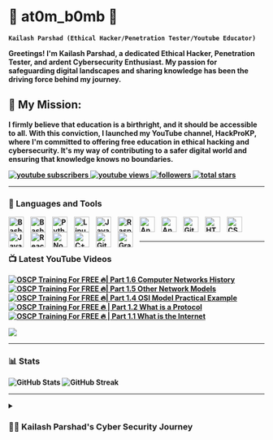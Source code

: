 <!DOCTYPE html>
<html lang="en">
<body>

  <h1>👑 at0m_b0mb 👑</h1>

  <p><strong><code>Kailash Parshad (Ethical Hacker/Penetration Tester/Youtube Educator)</code><https://ytcards.demolab.com/?id=Ik4Kdr-dE4A&title=OSCP%20Training%20For%20FREE%20%F0%9F%94%A5|%20Part%201.6%20Computer%20Networks%20History&lang=en&timestamp=1696868769&background_color=%230d1117&title_color=%23ffffff&stats_color=%23dedede&max_title_lines=2&width=250&border_radius=5&duration=330/strong></p>

  <p>Greetings! I'm Kailash Parshad, a dedicated Ethical Hacker, Penetration Tester, and ardent Cybersecurity Enthusiast. My passion for safeguarding digital landscapes and sharing knowledge has been the driving force behind my journey.</p>

  <h2>🚀 My Mission:</h2>
  <p>I firmly believe that education is a birthright, and it should be accessible to all. With this conviction, I launched my YouTube channel, HackProKP, where I'm committed to offering free education in ethical hacking and cybersecurity. It's my way of contributing to a safer digital world and ensuring that knowledge knows no boundaries.</p>

  <p>
    <a href="https://www.youtube.com/@HackProKP?sub_confirmation=1">
      <img alt="youtube subscribers" title="Subscribe to my YouTube channel"
        src="https://custom-icon-badges.demolab.com/youtube/channel/subscribers/UC2AMoUO4AwOk69rFFliDfKQ?color=%23E05D44&label=SUBSCRIBE&logo=video&logoColor=white&style=for-the-badge&labelColor=CE4630" />
    </a>
    <a href="https://www.youtube.com/@HackProKP">
      <img alt="youtube views" title=" YouTube views"
        src="https://custom-icon-badges.demolab.com/youtube/channel/views/UC2AMoUO4AwOk69rFFliDfKQ?color=%23E1AD0E&logo=eye&logoColor=white&style=for-the-badge&labelColor=C79600" />
    </a>
    <a href="https://github.com/at0m-b0mb?tab=followers">
      <img alt="followers" title="Follow me on Github"
        src="https://custom-icon-badges.demolab.com/github/followers/at0m-b0mb?color=236ad3&labelColor=1155ba&style=for-the-badge&logo=person-add&label=Follow&logoColor=white" />
    </a>
    <a href="https://github.com/at0m-b0mb?tab=repositories&sort=stargazers">
      <img alt="total stars" title="Total stars on GitHub"
        src="https://custom-icon-badges.demolab.com/github/stars/at0m-b0mb?color=55960c&style=for-the-badge&labelColor=488207&logo=star" />
    </a>
  </p>

  <hr>

  <h3>🧰 Languages and Tools</h3>

  <img align="left" alt="Bash" width="30px" style="padding-right:10px;"
    src="https://cdn.jsdelivr.net/gh/devicons/devicon/icons/bash/bash-original.svg" />

  <img align="left" alt="Bash" width="30px" style="padding-right:10px;"
    src="https://cdn.jsdelivr.net/gh/devicons/devicon/icons/bash/bash-original.svg"/>

  <img align="left" alt="Python" width="30px" style="padding-right:10px;" 
    src="https://cdn.jsdelivr.net/gh/devicons/devicon/icons/python/python-plain.svg"/>
    
  <img align="left" alt="Linux" width="30px" style="padding-right:10px;" 
    src="https://cdn.jsdelivr.net/gh/devicons/devicon/icons/linux/linux-original.svg"/>
    
  <img align="left" alt="Java" width="30px" style="padding-right:10px;" 
    src="https://cdn.jsdelivr.net/gh/devicons/devicon/icons/java/java-original.svg"/>
    
  <img align="left" alt="Raspberrypi" width="30px" style="padding-right:10px;" 
    src="https://cdn.jsdelivr.net/gh/devicons/devicon/icons/raspberrypi/raspberrypi-original.svg"/>
  
  <img align="left" alt="Anaconda" width="30px" style="padding-right:10px;" 
    src="https://cdn.jsdelivr.net/gh/devicons/devicon/icons/anaconda/anaconda-original.svg"/>
  
  <img align="left" alt="Angular" width="30px" style="padding-right:10px;" 
    src="https://cdn.jsdelivr.net/gh/devicons/devicon/icons/angularjs/angularjs-plain.svg"/>
  
  <img align="left" alt="Git" width="30px" style="padding-right:10px;" 
    src="https://cdn.jsdelivr.net/gh/devicons/devicon/icons/git/git-original.svg" />
  
  <img align="left" alt="HTML" width="30px" style="padding-right:10px;" 
    src="https://cdn.jsdelivr.net/gh/devicons/devicon/icons/html5/html5-plain.svg"/>
  
  <img align="left" alt="CSS" width="30px" style="padding-right:10px;" 
    src="https://cdn.jsdelivr.net/gh/devicons/devicon/icons/css3/css3-plain.svg"/>
  
  <img align="left" alt="JavaScript" width="30px" style="padding-right:10px;" 
    src="https://cdn.jsdelivr.net/gh/devicons/devicon/icons/javascript/javascript-plain.svg"/>
  
  <img align="left" alt="React" width="30px" style="padding-right:10px;" 
    src="https://cdn.jsdelivr.net/gh/devicons/devicon/icons/react/react-original.svg"/>
  
  <img align="left" alt="NodeJS" width="30px" style="padding-right:10px;" 
    src="https://cdn.jsdelivr.net/gh/devicons/devicon/icons/nodejs/nodejs-original.svg"/>
  
  <img align="left" alt="C++" width="30px" style="padding-right:10px;" 
    src="https://cdn.jsdelivr.net/gh/devicons/devicon/icons/cplusplus/cplusplus-line.svg"/>
  
  <img align="left" alt="GitHub" width="30px" style="padding-right:10px;" 
    src="https://cdn.jsdelivr.net/gh/devicons/devicon/icons/github/github-original.svg"/>
  
  <img align="left" alt="Gradle" width="30px" style="padding-right:10px;" 
    src="https://cdn.jsdelivr.net/gh/devicons/devicon/icons/gradle/gradle-plain.svg"/>
  

  <br/>
  <br/>

  <hr>

  <h3>📺 Latest YouTube Videos</h3>

  <!-- BEGIN YOUTUBE-CARDS -->
<a href="https://www.youtube.com/watch?v=Ik4Kdr-dE4A">
  <picture>
    <source media="(prefers-color-scheme: dark)" srcset="">
    <img src="https://ytcards.demolab.com/?id=Ik4Kdr-dE4A&title=OSCP%20Training%20For%20FREE%20%F0%9F%94%A5|%20Part%201.6%20Computer%20Networks%20History&lang=en&timestamp=1696868769&background_color=%23ffffff&title_color=%2324292f&stats_color=%2357606a&max_title_lines=2&width=250&border_radius=5&duration=330" alt="OSCP Training For FREE 🔥| Part 1.6 Computer Networks History" title="OSCP Training For FREE 🔥| Part 1.6 Computer Networks History">
  </picture>
</a>
<a href="https://www.youtube.com/watch?v=ngprr3x1iIQ">
  <picture>
    <source media="(prefers-color-scheme: dark)" srcset="https://ytcards.demolab.com/?id=ngprr3x1iIQ&title=OSCP%20Training%20For%20FREE%20%F0%9F%94%A5|%20Part%201.5%20Other%20Network%20Models&lang=en&timestamp=1696868769&background_color=%230d1117&title_color=%23ffffff&stats_color=%23dedede&max_title_lines=2&width=250&border_radius=5&duration=570">
    <img src="https://ytcards.demolab.com/?id=ngprr3x1iIQ&title=OSCP%20Training%20For%20FREE%20%F0%9F%94%A5|%20Part%201.5%20Other%20Network%20Models&lang=en&timestamp=1696868769&background_color=%23ffffff&title_color=%2324292f&stats_color=%2357606a&max_title_lines=2&width=250&border_radius=5&duration=570" alt="OSCP Training For FREE 🔥| Part 1.5 Other Network Models" title="OSCP Training For FREE 🔥| Part 1.5 Other Network Models">
  </picture>
</a>
<a href="https://www.youtube.com/watch?v=u2Ni5ohTatI">
  <picture>
    <source media="(prefers-color-scheme: dark)" srcset="https://ytcards.demolab.com/?id=u2Ni5ohTatI&title=OSCP%20Training%20For%20FREE%20%F0%9F%94%A5|%20Part%201.4%20OSI%20Model%20Practical%20Example&lang=en&timestamp=1696868769&background_color=%230d1117&title_color=%23ffffff&stats_color=%23dedede&max_title_lines=2&width=250&border_radius=5&duration=2000">
    <img src="https://ytcards.demolab.com/?id=u2Ni5ohTatI&title=OSCP%20Training%20For%20FREE%20%F0%9F%94%A5|%20Part%201.4%20OSI%20Model%20Practical%20Example&lang=en&timestamp=1696868769&background_color=%23ffffff&title_color=%2324292f&stats_color=%2357606a&max_title_lines=2&width=250&border_radius=5&duration=2000" alt="OSCP Training For FREE 🔥| Part 1.4 OSI Model Practical Example" title="OSCP Training For FREE 🔥| Part 1.4 OSI Model Practical Example">
  </picture>
</a>
<a href="https://www.youtube.com/watch?v=kOGot8npd00">
  <picture>
    <source media="(prefers-color-scheme: dark)" srcset="https://ytcards.demolab.com/?id=kOGot8npd00&title=OSCP%20Training%20For%20FREE%20%F0%9F%94%A5%20|%20Part%201.2%20What%20is%20a%20Protocol&lang=en&timestamp=1696868769&background_color=%230d1117&title_color=%23ffffff&stats_color=%23dedede&max_title_lines=2&width=250&border_radius=5&duration=395">
    <img src="https://ytcards.demolab.com/?id=kOGot8npd00&title=OSCP%20Training%20For%20FREE%20%F0%9F%94%A5%20|%20Part%201.2%20What%20is%20a%20Protocol&lang=en&timestamp=1696868769&background_color=%23ffffff&title_color=%2324292f&stats_color=%2357606a&max_title_lines=2&width=250&border_radius=5&duration=395" alt="OSCP Training For FREE 🔥 | Part 1.2 What is a Protocol" title="OSCP Training For FREE 🔥 | Part 1.2 What is a Protocol">
  </picture>
</a>
<a href="https://www.youtube.com/watch?v=iV2iCXcB6E8">
  <picture>
    <source media="(prefers-color-scheme: dark)" srcset="https://ytcards.demolab.com/?id=iV2iCXcB6E8&title=OSCP%20Training%20For%20FREE%20%F0%9F%94%A5%20|%20Part%201.1%20What%20is%20the%20Internet&lang=en&timestamp=1696868769&background_color=%230d1117&title_color=%23ffffff&stats_color=%23dedede&max_title_lines=2&width=250&border_radius=5&duration=336">
    <img src="https://ytcards.demolab.com/?id=iV2iCXcB6E8&title=OSCP%20Training%20For%20FREE%20%F0%9F%94%A5%20|%20Part%201.1%20What%20is%20the%20Internet&lang=en&timestamp=1696868769&background_color=%23ffffff&title_color=%2324292f&stats_color=%2357606a&max_title_lines=2&width=250&border_radius=5&duration=336" alt="OSCP Training For FREE 🔥 | Part 1.1 What is the Internet" title="OSCP Training For FREE 🔥 | Part 1.1 What is the Internet">
  </picture>
</a>
<!-- END YOUTUBE-CARDS -->


  <p>
    <a href="https://www.youtube.com/@HackProKP?sub_confirmation=1">
      <img src="https://custom-icon-badges.demolab.com/badge/-Subscribe%20For%20More-red?style=for-the-badge&logo=video&logoColor=white" />
    </a>
  </p>

  <hr>

  <h3>📊 Stats</h3>

  <img src="https://github-readme-stats.vercel.app/api?username=at0m-b0mb&show_icons=true&theme=gruvbox" alt="GitHub Stats">

  <img src="https://streak-stats.demolab.com?user=at0m-b0mb&theme=gruvbox&border_radius=4.5" alt="GitHub Streak">

  <hr>

  <details>
    <summary><h3>👨‍💻 Kailash Parshad's Cyber Security Journey</h3></summary>
    <p>Currently pursuing a specialization in Cyber Security, Ethical Hacking, and Penetration Testing at Vellore Institute of Technology, I've honed skills in leadership, programming languages like Python and Java, and effective communication. My educational journey has empowered me to bring a holistic approach to cybersecurity problem-solving. I'm a firm believer in keeping life simple and meaningful. My primary goal is to succeed, not just for myself, but to honor the sacrifices my family made to support my dreams. As I strive for success, I'm driven by the desire to ensure their dreams come true too. In the end, I encourage everyone to chase their dreams, follow their hearts, and pursue happiness relentlessly. Success, in any field, is attainable when driven by passion and guided by dedication.</p>
    <p><strong>✨Arise, awake, and stop not till the goal is reached✨</strong></p>

    <p><a href="https://at0m-b0mb.github.io/">website</a></p>
    <p><a href="https://youtube.com/@HackProKP">YouTube</a></p>
  </details>

</body>

</html>
